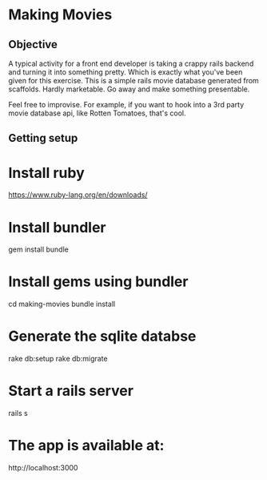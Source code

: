 Making Movies
=============

Objective
---------

A typical activity for a front end developer is taking a crappy rails backend
and turning it into something pretty. Which is exactly what you've been given
for this exercise. This is a simple rails movie database generated from
scaffolds. Hardly marketable. Go away and make something presentable.

Feel free to improvise. For example, if you want to hook into a 3rd party movie
database api, like Rotten Tomatoes, that's cool.

Getting setup
-------------

# Install ruby

https://www.ruby-lang.org/en/downloads/

# Install bundler

gem install bundle

# Install gems using bundler

cd making-movies
bundle install

# Generate the sqlite databse

rake db:setup
rake db:migrate

# Start a rails server

rails s

# The app is available at:

http://localhost:3000
